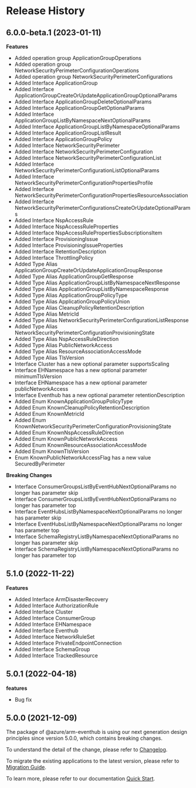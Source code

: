 # Release History
    
## 6.0.0-beta.1 (2023-01-11)
    
**Features**

  - Added operation group ApplicationGroupOperations
  - Added operation group NetworkSecurityPerimeterConfigurationOperations
  - Added operation group NetworkSecurityPerimeterConfigurations
  - Added Interface ApplicationGroup
  - Added Interface ApplicationGroupCreateOrUpdateApplicationGroupOptionalParams
  - Added Interface ApplicationGroupDeleteOptionalParams
  - Added Interface ApplicationGroupGetOptionalParams
  - Added Interface ApplicationGroupListByNamespaceNextOptionalParams
  - Added Interface ApplicationGroupListByNamespaceOptionalParams
  - Added Interface ApplicationGroupListResult
  - Added Interface ApplicationGroupPolicy
  - Added Interface NetworkSecurityPerimeter
  - Added Interface NetworkSecurityPerimeterConfiguration
  - Added Interface NetworkSecurityPerimeterConfigurationList
  - Added Interface NetworkSecurityPerimeterConfigurationListOptionalParams
  - Added Interface NetworkSecurityPerimeterConfigurationPropertiesProfile
  - Added Interface NetworkSecurityPerimeterConfigurationPropertiesResourceAssociation
  - Added Interface NetworkSecurityPerimeterConfigurationsCreateOrUpdateOptionalParams
  - Added Interface NspAccessRule
  - Added Interface NspAccessRuleProperties
  - Added Interface NspAccessRulePropertiesSubscriptionsItem
  - Added Interface ProvisioningIssue
  - Added Interface ProvisioningIssueProperties
  - Added Interface RetentionDescription
  - Added Interface ThrottlingPolicy
  - Added Type Alias ApplicationGroupCreateOrUpdateApplicationGroupResponse
  - Added Type Alias ApplicationGroupGetResponse
  - Added Type Alias ApplicationGroupListByNamespaceNextResponse
  - Added Type Alias ApplicationGroupListByNamespaceResponse
  - Added Type Alias ApplicationGroupPolicyType
  - Added Type Alias ApplicationGroupPolicyUnion
  - Added Type Alias CleanupPolicyRetentionDescription
  - Added Type Alias MetricId
  - Added Type Alias NetworkSecurityPerimeterConfigurationListResponse
  - Added Type Alias NetworkSecurityPerimeterConfigurationProvisioningState
  - Added Type Alias NspAccessRuleDirection
  - Added Type Alias PublicNetworkAccess
  - Added Type Alias ResourceAssociationAccessMode
  - Added Type Alias TlsVersion
  - Interface Cluster has a new optional parameter supportsScaling
  - Interface EHNamespace has a new optional parameter minimumTlsVersion
  - Interface EHNamespace has a new optional parameter publicNetworkAccess
  - Interface Eventhub has a new optional parameter retentionDescription
  - Added Enum KnownApplicationGroupPolicyType
  - Added Enum KnownCleanupPolicyRetentionDescription
  - Added Enum KnownMetricId
  - Added Enum KnownNetworkSecurityPerimeterConfigurationProvisioningState
  - Added Enum KnownNspAccessRuleDirection
  - Added Enum KnownPublicNetworkAccess
  - Added Enum KnownResourceAssociationAccessMode
  - Added Enum KnownTlsVersion
  - Enum KnownPublicNetworkAccessFlag has a new value SecuredByPerimeter

**Breaking Changes**

  - Interface ConsumerGroupsListByEventHubNextOptionalParams no longer has parameter skip
  - Interface ConsumerGroupsListByEventHubNextOptionalParams no longer has parameter top
  - Interface EventHubsListByNamespaceNextOptionalParams no longer has parameter skip
  - Interface EventHubsListByNamespaceNextOptionalParams no longer has parameter top
  - Interface SchemaRegistryListByNamespaceNextOptionalParams no longer has parameter skip
  - Interface SchemaRegistryListByNamespaceNextOptionalParams no longer has parameter top
    
    
## 5.1.0 (2022-11-22)
    
**Features**

  - Added Interface ArmDisasterRecovery
  - Added Interface AuthorizationRule
  - Added Interface Cluster
  - Added Interface ConsumerGroup
  - Added Interface EHNamespace
  - Added Interface Eventhub
  - Added Interface NetworkRuleSet
  - Added Interface PrivateEndpointConnection
  - Added Interface SchemaGroup
  - Added Interface TrackedResource
    
## 5.0.1 (2022-04-18)

**features**

  - Bug fix

## 5.0.0 (2021-12-09)

The package of @azure/arm-eventhub is using our next generation design principles since version 5.0.0, which contains breaking changes.

To understand the detail of the change, please refer to [Changelog](https://aka.ms/js-track2-changelog).

To migrate the existing applications to the latest version, please refer to [Migration Guide](https://aka.ms/js-track2-migration-guide).

To learn more, please refer to our documentation [Quick Start](https://aka.ms/js-track2-quickstart).
